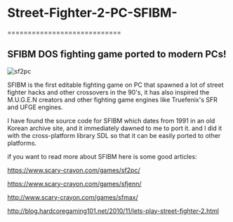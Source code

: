 # Street-Fighter-2-PC-SFIBM-
============================
## SFIBM DOS fighting game ported to modern PCs!


![sf2pc](https://github.com/user-attachments/assets/262a9bfa-4769-4876-9b03-f90f611e2650)

SFIBM is the first editable fighting game on PC that spawned a lot
of street fighter hacks and other crossovers in the 90's, it has also inspired the M.U.G.E.N creators and other fighting game engines like Truefenix's SFR and UFGE engines.

I have found the source code for SFIBM which dates from 1991 in an old Korean archive site, and it immediately dawned to me to port it. and I did it with the cross-platform library SDL so that it can be easily ported to other platforms.

if you want to read more about SFIBM here is some good articles:

https://www.scary-crayon.com/games/sf2pc/

https://www.scary-crayon.com/games/sfjenn/

http://www.scary-crayon.com/games/sfmax/

http://blog.hardcoregaming101.net/2010/11/lets-play-street-fighter-2.html

